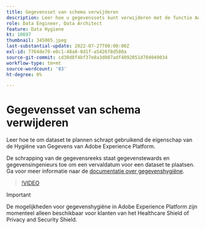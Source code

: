 ```yaml
---
title: Gegevensset van schema verwijderen
description: Leer hoe u gegevenssets kunt verwijderen met de functie Adobe Experience Platform Data Hygiene.
role: Data Engineer, Data Architect
feature: Data Hygiene
kt: 10697
thumbnail: 345065.jpeg
last-substantial-update: 2022-07-27T00:00:00Z
exl-id: 7764de70-e0c1-48a8-8d1f-a5426f8d580a
source-git-commit: cd30d8f4bf37e8a3d087adf4092051d704049034
workflow-type: tm+mt
source-wordcount: '83'
ht-degree: 0%

---
```


# Gegevensset van schema verwijderen

Leer hoe te om dataset te plannen schrapt gebruikend de eigenschap van de Hygiëne van Gegevens van Adobe Experience Platform.

De schrapping van de gegevensreeks staat gegevenstewards en gegevensingenieurs toe om een vervaldatum voor een dataset te plaatsen. Ga voor meer informatie naar de [documentatie over gegevenshygiëne](https://experienceleague.adobe.com/docs/experience-platform/hygiene/home.html).

>[!VIDEO](https://video.tv.adobe.com/v/345065?quality=12&learn=on)

>[!IMPORTANT]
>
> De mogelijkheden voor gegevenshygiëne in Adobe Experience Platform zijn momenteel alleen beschikbaar voor klanten van het Healthcare Shield of Privacy and Security Shield.
